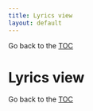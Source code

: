 ```yaml
---
title: Lyrics view
layout: default
---
```

Go back to the [TOC](/manual/main.html)

# Lyrics view

Go back to the [TOC](/manual/main.html)